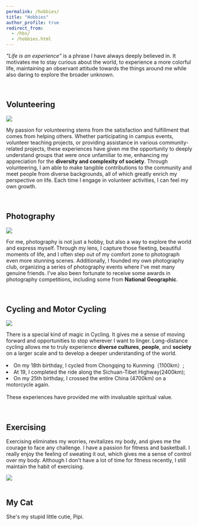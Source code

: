 ```yaml
---
permalink: /hobbies/
title: "Hobbies"
author_profile: true
redirect_from:
  - /hbs/
  - /hobbies.html
---
```


<!-- “人生是一场体验”，是我一直以来都十分相信的一句话。这激励着我对世界始终充满好奇，体验更多彩的人生，既保持对身边事物的观察也勇于去探索更广阔的未至之境。 -->

<p><span style="font-style: italic;">"Life is an experience" </span>is a phrase I have always deeply believed in. It motivates me to stay curious about the world, to experience a more colorful life, maintaining an observant attitude towards the things around me while also daring to explore the broader unknown.</p>

<br>
<div> <!-- Volunteering -->
  <h2 class="archive__item-title" itemprop="headline">Volunteering</h2>
  <img src="../images/hobbies/volunteering/volunteer2.png">
  <!-- 我对志愿服务的热爱源于帮助他人带来的满足感和成就感。无论是参与校园活动、支教项目，还是在各种社区公益中提供帮助，这些经历都给我机会去深入了解一个我原本陌生的群体，让我更加理解和珍惜社会的多样性和复杂性。通过志愿服务，我不仅能够对社区做出实际贡献，还有机会结识来自不同背景的人们，这些都极大地丰富了我的人生视野。每次投身于志愿活动，我都能感受到自己的成长。-->
  <p>My passion for volunteering stems from the satisfaction and fulfillment that comes from helping others. Whether participating in campus events, volunteer teaching projects, or providing assistance in various community-related projects, these experiences have given me the opportunity to deeply understand groups that were once unfamiliar to me, enhancing my appreciation for the <strong>diversity and complexity of society</strong>. Through volunteering, I am able to make tangible contributions to the community and meet people from diverse backgrounds, all of which greatly enrich my perspective on life. Each time I engage in volunteer activities, I can feel my own growth.
  </p>
</div>

<br>
<div> <!-- Technical Art/ Interaction Engineer -->
  <h2 class="archive__item-title" itemprop="headline">Photography</h2>
  <img src="../images/hobbies/photography/photography.png">
  <!-- 摄影对我来说不仅是一种爱好，更是一种探索世界和表达自我的方式。通过镜头，我能捕捉到生活中那些短暂而美好的瞬间，也会为了拍摄到更美好的景色突破自我的安逸圈。此外，我创办了自己的摄影社团，组织了一系列摄影活动，也遇到了许多真诚的朋友。同时我也有幸获得了国家地理在内的一些摄影比赛奖项。-->
  <p>For me, photography is not just a hobby, but also a way to explore the world and express myself. Through my lens, I capture those fleeting, beautiful moments of life, and I often step out of my comfort zone to photograph even more stunning scenes. Additionally, I founded my own photography club, organizing a series of photography events where I've met many genuine friends. I've also been fortunate to receive some awards in photography competitions, including some from <strong>National Geographic</strong>.
  </p>
</div>

<br>
<div> <!-- Cycling and Motor Cycling -->
  <h2 class="archive__item-title" itemprop="headline">Cycling and Motor Cycling</h2>
  <img src="../images/hobbies/cycling/cycling.png">
  <!-- 对我而言，骑行总有着一种特殊的魔力。它给了我一种前进的感觉和在任何我想驻足的地方停留的机会。长途骑行让我能够从更大尺度上真实地感受更加广阔、多元的文化、人群、社会。18岁生日，我从重庆骑行到了昆明，19岁完成了川藏线的骑行，25岁生日骑着摩托车再度横穿了整个中国。这些经历为我提供了宝贵的精神价值。 -->
  <p>There is a special kind of magic in Cycling. It gives me a sense of moving forward and opportunities to stop wherever I want to linger. Long-distance cycling allows me to truly experience <strong>diverse cultures</strong>, <strong>people</strong>, and <strong>society</strong> on a larger scale and to develop a deeper understanding of the world. <li>On my 18th birthday, I cycled from Chongqing to Kunming（1100km）;</li><li>At 19, I completed the ride along the Sichuan-Tibet Highway(2400km);</li><li>On my 25th birthday, I crossed the entire China (4700km) on a motorcycle again.</li>
  <br>These experiences have provided me with invaluable spiritual value.
  </p>
</div>

<br>
<div> <!-- Bodybuilding -->
  <h2 class="archive__item-title" itemprop="headline">Exercising</h2>
  <!-- 运动消除了我的烦恼，使我的身体焕然一新，并给我勇气去应对任何挑战。我热爱健身、篮球。我非常喜欢挥洒汗水的感觉，那给我一种对于自己身体的掌控感。虽然我现在并没有大量的时间用于健身，但我仍然保持着运动的习惯。-->
  <p>Exercising eliminates my worries, revitalizes my body, and gives me the courage to face any challenge. I have a passion for fitness and basketball. I really enjoy the feeling of sweating it out, which gives me a sense of control over my body. Although I don't have a lot of time for fitness recently, I still maintain the habit of exercising.
  </p>
  <img src="../images/500x300.png">
</div>

<br>
<div>
  <h2 class="archive__item-title" itemprop="headline">My Cat</h2>
  <p>She's my stupid little cutie, Pipi.
  <img src="../images/hobbies/cat/cat.png>
  </p>
</div>
